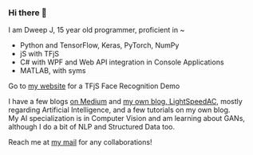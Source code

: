 ### Hi there 👋
I am Dweep J, 15 year old programmer, proficient in ~
- Python and TensorFlow, Keras, PyTorch, NumPy
- jS with TFjS
- C# with WPF and Web API integration in Console Applications
- MATLAB, with syms         
     
Go to [my website](https://djthegr8.github.io) for a TFjS Face Recognition Demo    
     
I have a few blogs [on Medium](https://dj-ai.medium.com/) and [my own blog, LightSpeedAC](https://lightspeedac.blogspot.com/), mostly regarding Artificial Intelligence, and a few tutorials on my own blog.   
My AI specialization is in Computer Vision and am learning about GANs, although I do a bit of NLP and Structured Data too.    
     
Reach me at [my mail](mailto:dweepsjoshipuracar@gmail.com) for any collaborations!
<!--
**djthegr8/djthegr8** is a ✨ _special_ ✨ repository because its `README.md` (this file) appears on your GitHub profile.

Here are some ideas to get you started:

- 🔭 I’m currently working on ...
- 🌱 I’m currently learning ...
- 👯 I’m looking to collaborate on ...
- 🤔 I’m looking for help with ...
- 💬 Ask me about ...
- 📫 How to reach me: ...
- 😄 Pronouns: ...
- ⚡ Fun fact: ...
-->
